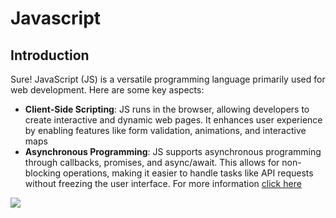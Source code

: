 # Javascript
## Introduction
Sure! JavaScript (JS) is a versatile programming language primarily used for web development. Here are some key aspects:
* **Client-Side Scripting**: JS runs in the browser, allowing developers to create interactive and dynamic web pages. It enhances user experience by enabling features like form validation, animations, and interactive maps
* **Asynchronous Programming**: JS supports asynchronous programming through callbacks, promises, and async/await. This allows for non-blocking operations, making it easier to handle tasks like API requests without freezing the user interface.
For more information [click here](https://developer.mozilla.org/en-US/docs/Web/JavaScript)

![](https://i.imgur.com/eIDz4a0.png)

